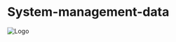 ﻿# System-management-data
![Logo](https://github.com/hemocod/System-management-data/assets/84044938/5aa4ade9-0591-46ce-ae9e-464d8d02c322)
